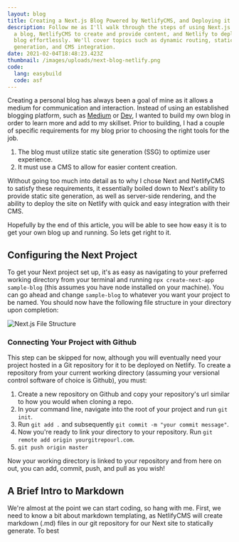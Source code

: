```yaml
---
layout: blog
title: Creating a Next.js Blog Powered by NetlifyCMS, and Deploying it on Netlify
description: Follow me as I'll walk through the steps of using Next.js to create
  a blog, NetlifyCMS to create and provide content, and Netlify to deploy the
  blog effortlessly. We'll cover topics such as dynamic routing, static site
  generation, and CMS integration.
date: 2021-02-04T18:48:23.423Z
thumbnail: /images/uploads/next-blog-netlify.png
code:
  lang: easybuild
  code: asf
---
```

Creating a personal blog has always been a goal of mine as it allows a medium for communication and interaction. Instead of using an established blogging platform, such as [Medium](https://medium.com/) or [Dev](dev.to), I wanted to build my own blog in order to learn more and add to my skillset. Prior to building, I had a couple of specific requirements for my blog prior to choosing the right tools for the job. 

1. The blog must utilize static site generation (SSG) to optimize user experience.
2. It must use a CMS to allow for easier content creation.

Without going too much into detail as to why I chose Next and NetlifyCMS to satisfy these requirements, it essentially boiled down to Next's ability to provide static site generation, as well as server-side rendering, and the ability to deploy the site on Netlify with quick and easy integration with their CMS. 



Hopefully by the end of this article, you will be able to see how easy it is to get your own blog up and running. So lets get right to it. 



## Configuring the Next Project

To get your Next project set up, it's as easy as navigating to your preferred working directory from your terminal and running `npx create-next-app sample-blog` (this assumes you have node installed on your machine).  You can go ahead and change `sample-blog` to whatever you want your project to be named. You should now have the following file structure in your directory upon completion: 

![Next.js File Structure](/images/uploads/screen-shot-2021-02-04-at-2.29.20-pm.png "Next.js File Structure")

### Connecting Your Project with Github

This step can be skipped for now, although you will eventually need your project hosted in a Git repository for it to be deployed on Netlify. To create a repository from your current working directory (assuming your versional control software of choice is Github), you must: 

1. Create a new repository on Github and copy your repository's url similar to how you would when cloning a repo.
2. In your command line, navigate into the root of your project and run `git init`.
3. Run `git add .` and subsequently `git commit -m "your commit message"`.
4. Now you're ready to link your directory to your repository. Run `git remote add origin yourgitrepourl.com`.
5. `git push origin master`

Now your working directory is linked to your repository and from here on out, you can add, commit, push, and pull as you wish! 

## A Brief Intro to Markdown

We're almost at the point we can start coding, so hang with me. First, we need to know a bit about markdown templating, as NetlifyCMS will create markdown (.md) files in our git repository for our Next site to statically generate. To best